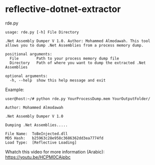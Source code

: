 # reflective-dotnet-extractor

rde.py

```
usage: rde.py [-h] File Directory

.Net Assembly Dumper V 1.0. Author: Mohammed Almodawah. This tool allows you to dump .Net Assemblies from a process memory dump.

positional arguments:
  File        Path to your process memory dump file
  Directory   Path of where you want to dump the extracted .Net Assemblies

optional arguments:
  -h, --help  show this help message and exit
```

Example:

```
user@host:~/# python rde.py YourProcessDump.mem YourOutputFolder/

Author: Mohammed Almodawah

.Net Assembly Dumper V 1.0

Dumping .Net Assemblies.....

File Name:  ToBeInjected.dll
MD5 Hash:   b25963c28e958c3686362dd3ea7774fd
Load Type:  [Reflective Loading]

```

Whatch this video for more information (Arabic):
https://youtu.be/HCPM0CAipbc
